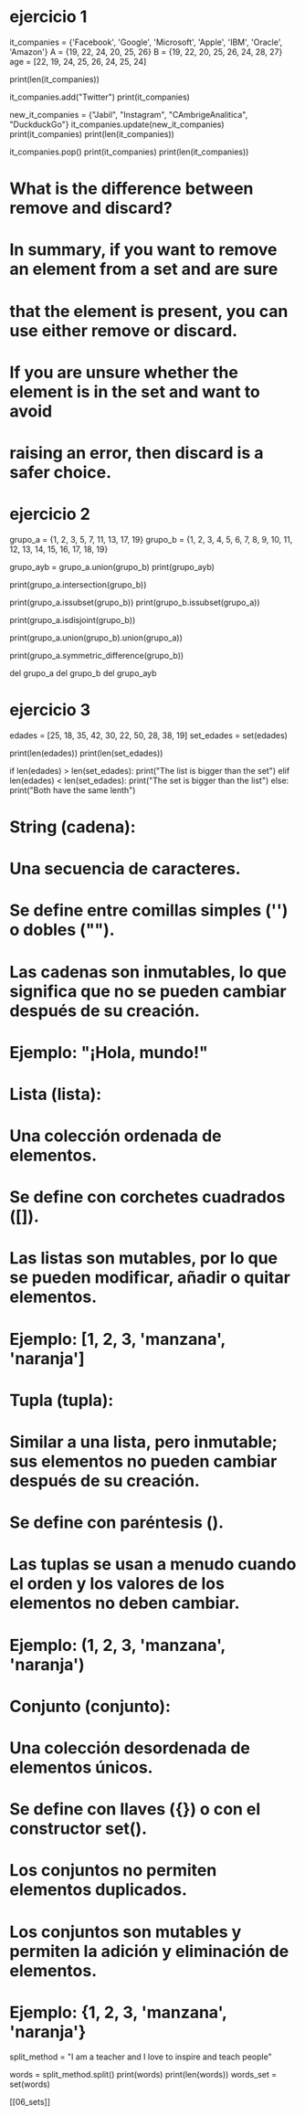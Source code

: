 # ejercicio 1

it_companies = {'Facebook', 'Google', 'Microsoft', 'Apple', 'IBM', 'Oracle', 'Amazon'}
A = {19, 22, 24, 20, 25, 26}
B = {19, 22, 20, 25, 26, 24, 28, 27}
age = [22, 19, 24, 25, 26, 24, 25, 24]

print(len(it_companies))

it_companies.add("Twitter")
print(it_companies)

new_it_companies = {"Jabil", "Instagram", "CAmbrigeAnalitica", "DuckduckGo"}
it_companies.update(new_it_companies)
print(it_companies)
print(len(it_companies))

it_companies.pop()
print(it_companies)
print(len(it_companies))

# What is the difference between remove and discard?
# In summary, if you want to remove an element from a set and are sure
# that the element is present, you can use either remove or discard. 
# If you are unsure whether the element is in the set and want to avoid
# raising an error, then discard is a safer choice.


# ejercicio 2

grupo_a = {1, 2, 3, 5, 7, 11, 13, 17, 19}
grupo_b = {1, 2, 3, 4, 5, 6, 7, 8, 9, 10, 11, 12, 13, 14, 15, 16, 17, 18, 19}

grupo_ayb = grupo_a.union(grupo_b)
print(grupo_ayb)

print(grupo_a.intersection(grupo_b))

print(grupo_a.issubset(grupo_b))
print(grupo_b.issubset(grupo_a))

print(grupo_a.isdisjoint(grupo_b))

print(grupo_a.union(grupo_b).union(grupo_a))

print(grupo_a.symmetric_difference(grupo_b))

del grupo_a
del grupo_b
del grupo_ayb

# ejercicio 3

edades = [25, 18, 35, 42, 30, 22, 50, 28, 38, 19]
set_edades = set(edades)

print(len(edades))
print(len(set_edades))

if len(edades) > len(set_edades):
    print("The list is bigger than the set")
elif len(edades) < len(set_edades):
    print("The set is bigger than the list")
else:
    print("Both have the same lenth")


# String (cadena):
# Una secuencia de caracteres.
# Se define entre comillas simples ('') o dobles ("").
# Las cadenas son inmutables, lo que significa que no se pueden cambiar después de su creación.
# Ejemplo: "¡Hola, mundo!"

# Lista (lista):
# Una colección ordenada de elementos.
# Se define con corchetes cuadrados ([]).
# Las listas son mutables, por lo que se pueden modificar, añadir o quitar elementos.
# Ejemplo: [1, 2, 3, 'manzana', 'naranja']

# Tupla (tupla):
# Similar a una lista, pero inmutable; sus elementos no pueden cambiar después de su creación.
# Se define con paréntesis ().
# Las tuplas se usan a menudo cuando el orden y los valores de los elementos no deben cambiar.
# Ejemplo: (1, 2, 3, 'manzana', 'naranja')

# Conjunto (conjunto):
# Una colección desordenada de elementos únicos.
# Se define con llaves ({}) o con el constructor set().
# Los conjuntos no permiten elementos duplicados.
# Los conjuntos son mutables y permiten la adición y eliminación de elementos.
# Ejemplo: {1, 2, 3, 'manzana', 'naranja'}

split_method = "I am a teacher and I love to inspire and teach people"

words = split_method.split()
print(words)
print(len(words))
words_set = set(words)

[[06_sets]]